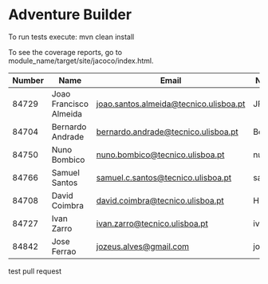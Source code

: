 # Adventure Builder

To run tests execute: mvn clean install

To see the coverage reports, go to module_name/target/site/jacoco/index.html.


|   Number   |          Name           |            Email                       |   Name GitHUb  | Grupo |     Módulos    |
| ---------- | ----------------------- | -------------------------------------- | ---------------| ----- | -------------- |     
|   84729    | Joao Francisco Almeida  | joao.santos.almeida@tecnico.ulisboa.pt |   JFMSAlmeida  |   4   | Broker         |
|   84704    |     Bernardo Andrade    | bernardo.andrade@tecnico.ulisboa.pt    |    Berhart     |   4   | Remaining      |
|   84750    |     Nuno Bombico        | nuno.bombico@tecnico.ulisboa.pt        |  nunoBombico1  |   4   | Remaining      |
|   84766    |     Samuel Santos       | samuel.c.santos@tecnico.ulisboa.pt     |  santos-samuel |   4   | Remaining      |
|   84708    |     David Coimbra       | david.coimbra@tecnico.ulisboa.pt       |  HiveMindize   |   4   | Broker         |
|   84727    |     Ivan Zarro          | ivan.zarro@tecnico.ulisboa.pt          |   ivancivel    |   4   | Broker         |
|   84842    | 	   Jose Ferrao	       | jozeus.alves@gmail.com                 |   jozeus	 |   4   | Remaining      |
test pull request